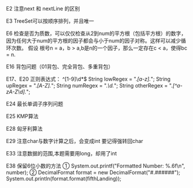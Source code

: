 E2
注意next 和 nextLine 的区别

E3
TreeSet可以按顺序排列，并且唯一

E6
检查是否为质数，可以仅仅检查从2到num的平方根（包括平方根）的数字，
因为任何大于num的平方根的因子都会与小于num的因子对称。这样可以减少循环次数。
假设 根号n = a，b > a,b是n的一个因子，那么一定存在c < a，使得bc = n.

E16
背包问题（01背包、完全背包、多重背包）

E17、E20
正则表达式：
^[1-9]\d*$
String lowRegex = ".*[a-z].*";
String upRegex = ".*[A-Z].*";
String numRegex = ".*\\d.*";
String otherRegex = ".*[^a-zA-Z\\d].*";

E24
最长单调子序列问题

E25
KMP算法

E28
匈牙利算法

E29
注意char与数字计算之后，会变成int
要记得强转回char

E33
注意数据的范围,本题需要用long，却用了int

E38
保留6位小数的方法
① System.out.printf("Formatted Number: %.6f\n", number);
② DecimalFormat format = new DecimalFormat("#.######");
   System.out.println(format.format(fifthLanding));





